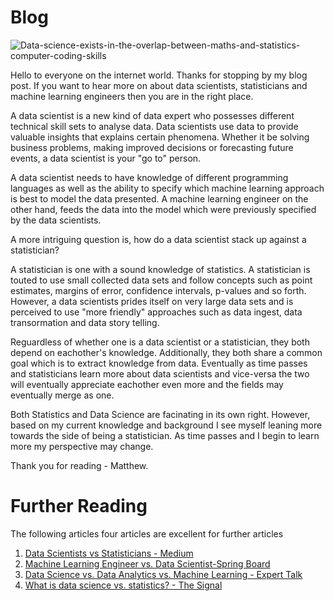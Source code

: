  # Blog
![Data-science-exists-in-the-overlap-between-maths-and-statistics-computer-coding-skills](https://user-images.githubusercontent.com/112013781/190536743-03472ec7-2d10-4856-b770-c597bc11be18.png)


Hello to everyone on the internet world. Thanks for stopping by my blog post. If you want to hear more on about data scientists, statisticians and machine learning engineers then you are in the right place.

A data scientist is a new kind of data expert who possesses different technical skill sets to analyse data. Data scientists use data to provide valuable insights that explains certain phenomena. Whether it be solving business problems, making improved decisions or forecasting future events, a data scientist is your "go to" person.

A data scientist needs to have knowledge of different programming languages as well as the ability to specify which machine learning approach is best to model the data presented. A machine learning engineer on the other hand, feeds the data into the model which were previously specified by the data scientists.

A more intriguing question is, how do a data scientist stack up against a statistician?

A statistician is one with a sound knowledge of statistics. A statistician is touted to use small collected data sets and follow concepts such as point estimates, margins of error, confidence intervals, p-values and so forth. However, a data scientists prides itself on very large data sets and is perceived to use "more friendly" approaches such as data ingest, data transormation and data story telling.

Reguardless of whether one is a data scientist or a statistician, they both depend on eachother's knowledge. Additionally, they both share a common goal which is to extract knowledge from data. Eventually as time passes and statisticians learn more about data scientists and vice-versa the two will eventually appreciate eachother even more and the fields may eventually merge as one. 

Both Statistics and Data Science are facinating in its own right. However, based on my current knowledge and background I see myself leaning more towards the side of being a statistician. As time passes and I begin to learn more my perspective may change.

Thank you for reading - Matthew.


# Further Reading
The following articles four articles are excellent for further articles 

1. [Data Scientists vs Statisticians - Medium](https://medium.com/odscjournal/data-scientists-versus-statisticians-8ea146b7a47f)
2. [Machine Learning Engineer vs. Data Scientist-Spring Board](https://www.springboard.com/blog/data-science/machine-learning-engineer-vs-data-scientist/)
3. [Data Science vs. Data Analytics vs. Machine Learning - Expert Talk](https://www.simplilearn.com/data-science-vs-data-analytics-vs-machine-learning-article)
4. [What is data science vs. statistics? - The Signal](https://mixpanel.com/blog/this-is-the-difference-between-statistics-and-data-science/)

